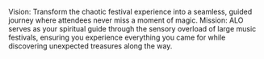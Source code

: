 Vision: Transform the chaotic festival experience into a seamless, guided journey where attendees never miss a moment of magic.
Mission: ALO serves as your spiritual guide through the sensory overload of large music festivals, ensuring you experience everything you came for while discovering unexpected treasures along the way.
